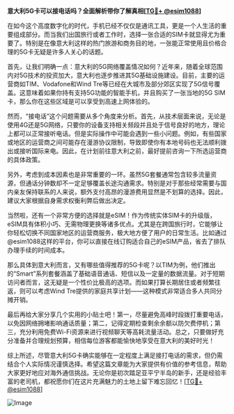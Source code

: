 **意大利5G卡可以接电话吗？全面解析带你了解真相[[TG💪+ @esim1088](https://t.me/s/esim1088)]**

在如今这个高度数字化的时代，手机已经不仅仅是通讯工具，更是一个人生活的重要组成部分。而当我们出国旅行或者工作时，选择一张合适的SIM卡就显得尤为重要了。特别是在像意大利这样的热门旅游和商务目的地，一张能正常使用且价格合理的5G卡无疑是许多人关心的话题。

首先，让我们明确一点：意大利的5G网络覆盖情况如何？近年来，随着全球范围内对5G技术的投资加大，意大利也逐步推进其5G基础设施建设。目前，主要的运营商如TIM、Vodafone和Wind Tre等已经在大城市及部分郊区实现了5G信号覆盖。这意味着如果你持有支持5G功能的智能手机，并且购买了一张当地的5G SIM卡，那么你在这些区域是可以享受到高速上网体验的。

然而，“接电话”这个问题需要从多个角度来分析。首先，从技术层面来说，无论是使用4G还是5G网络，只要你的设备支持相关频段并且处于信号良好的地方，理论上都可以正常接听电话。但是实际操作中可能会遇到一些小问题。例如，有些国家或地区的运营商之间可能存在漫游协议限制，导致即使你有本地号码也无法顺利拨出或接听国际来电。因此，在计划前往意大利之前，最好提前咨询一下所选运营商的具体政策。

另外，考虑到成本因素也是非常重要的一环。虽然5G套餐通常包含较多流量资源，但通话分钟数却不一定足够覆盖长途沟通需求。特别是对于那些经常需要与国内亲友保持联系的人来说，额外支付高昂的漫游费用显然是不划算的选择。因此，建议大家根据自身需求权衡利弊后做出决定。

当然啦，还有一个非常方便的选择就是eSIM！作为传统实体SIM卡的升级版，eSIM具有体积小巧、无需物理更换等诸多优点。尤其是在跨国旅行时，它能够让你轻松切换不同国家地区的运营商服务，极大地方便了用户的日常生活。比如通过@esim1088这样的平台，你可以直接在线订购适合自己的eSIM产品，省去了排队办理手续的时间成本。

那么具体到意大利而言，又有哪些值得推荐的5G卡呢？以TIM为例，他们推出的“Smart”系列套餐涵盖了基础语音通话、短信以及一定量的数据流量。对于短期访问者而言，这无疑是一个性价比极高的选项。而如果打算长期居住或者频繁往返，则可以考虑Wind Tre提供的家庭共享计划——这种模式非常适合多人共同分摊开销。

最后再给大家分享几个实用的小贴士吧！第一，尽量避免高峰时段拨打重要电话，以免因网络拥堵影响通话质量；第二，记得定期检查剩余余额以防欠费停机；第三，充分利用免费Wi-Fi资源来进行视频聊天等高耗流量活动。总之，只要做好充分准备并合理规划预算，相信每位游客都能愉快地享受在意大利的美好时光！

综上所述，尽管意大利5G卡确实能够在一定程度上满足接打电话的需求，但仍需结合个人实际情况谨慎选择。希望这篇文章能为大家提供有价值的参考信息，帮助大家更好地应对海外通信挑战。无论你是初次踏足亚平宁半岛的新手，还是经验丰富的老司机，都祝愿你们在这片充满魅力的土地上留下难忘回忆！[[TG💪+ @esim1088](https://t.me/s/esim1088)] 

![Image](https://i.postimg.cc/4NQfJmqS/Snipaste-2025-05-13-00-14-12.png)